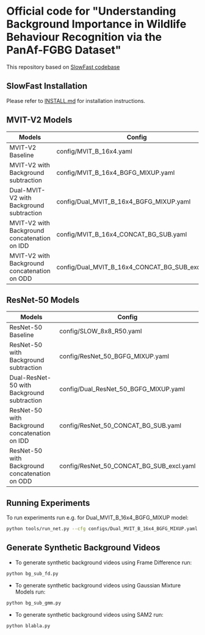 # Official code for "Understanding Background Importance in Wildlife Behaviour Recognition via the PanAf-FGBG Dataset"

This repository based on [SlowFast codebase](https://github.com/facebookresearch/SlowFast)

## SlowFast Installation
Please refer to [INSTALL.md](https://github.com/facebookresearch/SlowFast/blob/main/INSTALL.md) for installation instructions.


## MVIT-V2 Models
| Models | Config |
| -------- | ------- |
| MVIT-V2 Baseline | config/MVIT_B_16x4.yaml |
| MVIT-V2 with Background subtraction | config/MVIT_B_16x4_BGFG_MIXUP.yaml |
| Dual-MVIT-V2 with Background subtraction | config/Dual_MVIT_B_16x4_BGFG_MIXUP.yaml |
| MVIT-V2 with Background concatenation on IDD | config/MVIT_B_16x4_CONCAT_BG_SUB.yaml |
| MVIT-V2 with Background concatenation on ODD | config/Dual_MVIT_B_16x4_CONCAT_BG_SUB_excl.yaml |

## ResNet-50 Models
| Models | Config |
| -------- | ------- |
| ResNet-50 Baseline | config/SLOW_8x8_R50.yaml |
| ResNet-50 with Background subtraction | config/ResNet_50_BGFG_MIXUP.yaml |
| Dual-ResNet-50 with Background subtraction | config/Dual_ResNet_50_BGFG_MIXUP.yaml |
| ResNet-50 with Background concatenation on IDD | config/ResNet_50_CONCAT_BG_SUB.yaml |
| ResNet-50 with Background concatenation on ODD | config/ResNet_50_CONCAT_BG_SUB_excl.yaml |


## Running Experiments 
To run experiments run e.g. for Dual_MVIT_B_16x4_BGFG_MIXUP model:
```bash
python tools/run_net.py --cfg configs/Dual_MVIT_B_16x4_BGFG_MIXUP.yaml
```

## Generate Synthetic Background Videos
* To generate synthetic background videos using Frame Difference run:
```bash
python bg_sub_fd.py
```
* To generate synthetic background videos using Gaussian Mixture Models run:
```bash
python bg_sub_gmm.py
```
* To generate synthetic background videos using SAM2 run:
```bash
python blabla.py
```